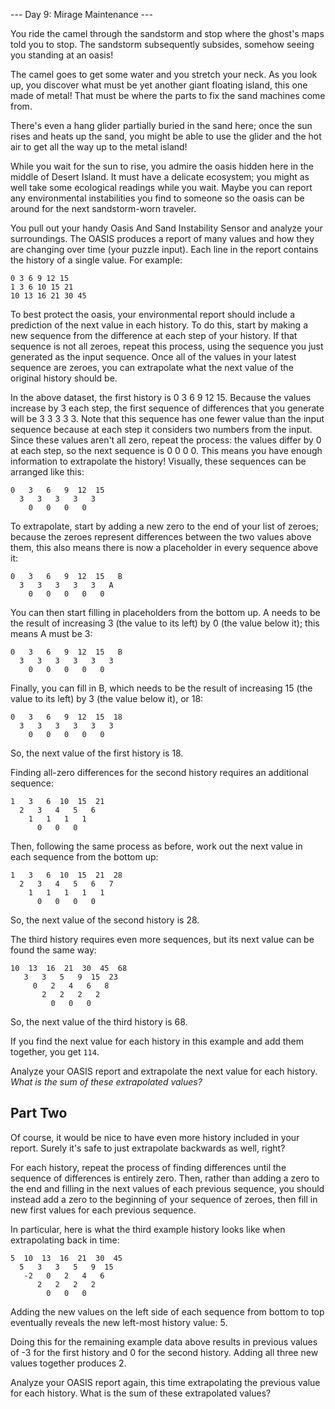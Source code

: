 --- Day 9: Mirage Maintenance ---

You ride the camel through the sandstorm and stop where the ghost's maps told you to stop. The sandstorm subsequently subsides, somehow seeing you standing at an oasis!

The camel goes to get some water and you stretch your neck. As you look up, you discover what must be yet another giant floating island, this one made of metal! That must be where the parts to fix the sand machines come from.

There's even a hang glider partially buried in the sand here; once the sun rises and heats up the sand, you might be able to use the glider and the hot air to get all the way up to the metal island!

While you wait for the sun to rise, you admire the oasis hidden here in the middle of Desert Island. It must have a delicate ecosystem; you might as well take some ecological readings while you wait. Maybe you can report any environmental instabilities you find to someone so the oasis can be around for the next sandstorm-worn traveler.

You pull out your handy Oasis And Sand Instability Sensor and analyze your surroundings. The OASIS produces a report of many values and how they are changing over time (your puzzle input). Each line in the report contains the history of a single value. For example:

```
0 3 6 9 12 15
1 3 6 10 15 21
10 13 16 21 30 45
```

To best protect the oasis, your environmental report should include a prediction of the next value in each history. To do this, start by making a new sequence from the difference at each step of your history. If that sequence is not all zeroes, repeat this process, using the sequence you just generated as the input sequence. Once all of the values in your latest sequence are zeroes, you can extrapolate what the next value of the original history should be.

In the above dataset, the first history is 0 3 6 9 12 15. Because the values increase by 3 each step, the first sequence of differences that you generate will be 3 3 3 3 3. Note that this sequence has one fewer value than the input sequence because at each step it considers two numbers from the input. Since these values aren't all zero, repeat the process: the values differ by 0 at each step, so the next sequence is 0 0 0 0. This means you have enough information to extrapolate the history! Visually, these sequences can be arranged like this:

```
0   3   6   9  12  15
  3   3   3   3   3
    0   0   0   0
```

To extrapolate, start by adding a new zero to the end of your list of zeroes; because the zeroes represent differences between the two values above them, this also means there is now a placeholder in every sequence above it:

```
0   3   6   9  12  15   B
  3   3   3   3   3   A
    0   0   0   0   0
```

You can then start filling in placeholders from the bottom up. A needs to be the result of increasing 3 (the value to its left) by 0 (the value below it); this means A must be 3:

```
0   3   6   9  12  15   B
  3   3   3   3   3   3
    0   0   0   0   0
```

Finally, you can fill in B, which needs to be the result of increasing 15 (the value to its left) by 3 (the value below it), or 18:

```
0   3   6   9  12  15  18
  3   3   3   3   3   3
    0   0   0   0   0
```

So, the next value of the first history is 18.

Finding all-zero differences for the second history requires an additional sequence:

```
1   3   6  10  15  21
  2   3   4   5   6
    1   1   1   1
      0   0   0
```

Then, following the same process as before, work out the next value in each sequence from the bottom up:

```
1   3   6  10  15  21  28
  2   3   4   5   6   7
    1   1   1   1   1
      0   0   0   0
```

So, the next value of the second history is 28.

The third history requires even more sequences, but its next value can be found the same way:

```
10  13  16  21  30  45  68
   3   3   5   9  15  23
     0   2   4   6   8
       2   2   2   2
         0   0   0
```

So, the next value of the third history is 68.

If you find the next value for each history in this example and add them together, you get `114`.

Analyze your OASIS report and extrapolate the next value for each history. *What is the sum of these extrapolated values?*

## Part Two 

Of course, it would be nice to have even more history included in your report. Surely it's safe to just extrapolate backwards as well, right?

For each history, repeat the process of finding differences until the sequence of differences is entirely zero. Then, rather than adding a zero to the end and filling in the next values of each previous sequence, you should instead add a zero to the beginning of your sequence of zeroes, then fill in new first values for each previous sequence.

In particular, here is what the third example history looks like when extrapolating back in time:

```
5  10  13  16  21  30  45
  5   3   3   5   9  15
   -2   0   2   4   6
      2   2   2   2
        0   0   0
```

Adding the new values on the left side of each sequence from bottom to top eventually reveals the new left-most history value: 5.

Doing this for the remaining example data above results in previous values of -3 for the first history and 0 for the second history. Adding all three new values together produces 2.

Analyze your OASIS report again, this time extrapolating the previous value for each history. What is the sum of these extrapolated values?
